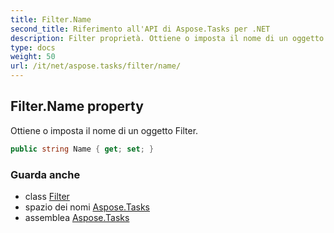 ```yaml
---
title: Filter.Name
second_title: Riferimento all'API di Aspose.Tasks per .NET
description: Filter proprietà. Ottiene o imposta il nome di un oggetto Filter.
type: docs
weight: 50
url: /it/net/aspose.tasks/filter/name/
---
```

## Filter.Name property

Ottiene o imposta il nome di un oggetto Filter.

```csharp
public string Name { get; set; }
```

### Guarda anche

* class [Filter](../)
* spazio dei nomi [Aspose.Tasks](../../filter/)
* assemblea [Aspose.Tasks](../../../)



